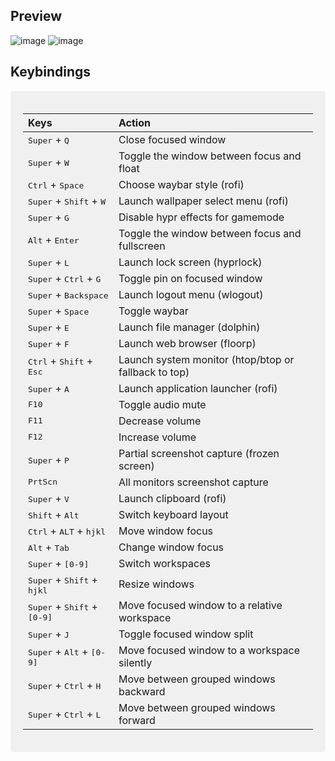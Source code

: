 ## Preview

<!-- ![image](https://github.com/logicalman3812/hyprdots/assets/85504304/f7b4c74a-7726-4aa8-a06d-008991ba73ca) -->


![image](https://github.com/user-attachments/assets/487f875d-a0f8-4352-9662-9b5fd9518417)
![image](https://github.com/user-attachments/assets/0b74de6c-c460-49da-9cfd-b5e97bc7cd95)


## Keybindings

<div align="center" style="background-color: #f0f0f0; padding: 20px; border-radius: 5px;">

| Keys                                                                                   | Action                                               |
| :------------------------------------------------------------------------------------- | :--------------------------------------------------- |
| <kbd>Super</kbd> + <kbd>Q</kbd><br>                                                    | Close focused window                                 |
| <kbd>Super</kbd> + <kbd>W</kbd>                                                        | Toggle the window between focus and float            |
| <kbd>Ctrl</kbd> + <kbd>Space</kbd>                                                     | Choose waybar style (rofi)                           |
| <kbd>Super</kbd> + <kbd>Shift</kbd> + <kbd>W</kbd>                                     | Launch wallpaper select menu (rofi)                  |
| <kbd>Super</kbd> + <kbd>G</kbd>                                                        | Disable hypr effects for gamemode                    |
| <kbd>Alt</kbd> + <kbd>Enter</kbd>                                                      | Toggle the window between focus and fullscreen       |
| <kbd>Super</kbd> + <kbd>L</kbd>                                                        | Launch lock screen (hyprlock)                        |
| <kbd>Super</kbd> + <kbd>Ctrl</kbd> + <kbd>G</kbd>                                      | Toggle pin on focused window                         |
| <kbd>Super</kbd> + <kbd>Backspace</kbd>                                                | Launch logout menu (wlogout)                         |
| <kbd>Super</kbd> + <kbd>Space</kbd>                                                    | Toggle waybar                                        |
| <kbd>Super</kbd> + <kbd>E</kbd>                                                        | Launch file manager (dolphin)                        |
| <kbd>Super</kbd> + <kbd>F</kbd>                                                        | Launch web browser (floorp)                          |
| <kbd>Ctrl</kbd> + <kbd>Shift</kbd> + <kbd>Esc</kbd>                                    | Launch system monitor (htop/btop or fallback to top) |
| <kbd>Super</kbd> + <kbd>A</kbd>                                                        | Launch application launcher (rofi)                   |
| <kbd>F10</kbd>                                                                         | Toggle audio mute                                    |
| <kbd>F11</kbd>                                                                         | Decrease volume                                      |
| <kbd>F12</kbd>                                                                         | Increase volume                                      |
| <kbd>Super</kbd> + <kbd>P</kbd>                                                        | Partial screenshot capture (frozen screen)           |
| <kbd>PrtScn</kbd>                                                                      | All monitors screenshot capture                      |
| <kbd>Super</kbd> + <kbd>V</kbd>                                                        | Launch clipboard (rofi)                              |
| <kbd>Shift</kbd> + <kbd>Alt</kbd>                                                      | Switch keyboard layout                               |
| <kbd>Ctrl</kbd> + <kbd>ALT</kbd> + <kbd>h</kbd><kbd>j</kbd><kbd>k</kbd><kbd>l</kbd>    | Move window focus                                    |
| <kbd>Alt</kbd> + <kbd>Tab</kbd>                                                        | Change window focus                                  |
| <kbd>Super</kbd> + <kbd>[0-9]</kbd>                                                    | Switch workspaces                                    |
| <kbd>Super</kbd> + <kbd>Shift</kbd> + <kbd>h</kbd><kbd>j</kbd><kbd>k</kbd><kbd>l</kbd> | Resize windows                                       |
| <kbd>Super</kbd> + <kbd>Shift</kbd> + <kbd>[0-9]</kbd>                                 | Move focused window to a relative workspace          |
| <kbd>Super</kbd> + <kbd>J</kbd>                                                        | Toggle focused window split                          |
| <kbd>Super</kbd> + <kbd>Alt</kbd> + <kbd>[0-9]</kbd>                                   | Move focused window to a workspace silently          |
| <kbd>Super</kbd> + <kbd>Ctrl</kbd> + <kbd>H</kbd>                                      | Move between grouped windows backward                |
| <kbd>Super</kbd> + <kbd>Ctrl</kbd> + <kbd>L</kbd>                                      | Move between grouped windows forward                 |

</div>
